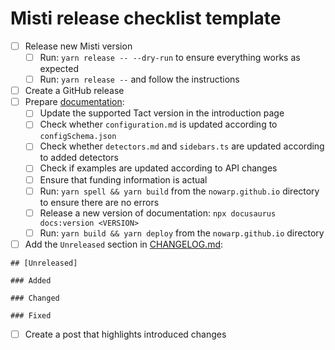 # Misti release checklist template

- [ ] Release new Misti version
  - [ ] Run: `yarn release -- --dry-run` to ensure everything works as expected
  - [ ] Run: `yarn release --` and follow the instructions
- [ ] Create a GitHub release
- [ ] Prepare [documentation](https://github.com/nowarp/nowarp.github.io/):
  - [ ] Update the supported Tact version in the introduction page
  - [ ] Check whether `configuration.md` is updated according to `configSchema.json`
  - [ ] Check whether `detectors.md` and `sidebars.ts` are updated according to added detectors
  - [ ] Check if examples are updated according to API changes
  - [ ] Ensure that funding information is actual
  - [ ] Run: `yarn spell && yarn build` from the `nowarp.github.io` directory to ensure there are no errors
  - [ ] Release a new version of documentation: `npx docusaurus docs:version <VERSION>`
  - [ ] Run: `yarn build && yarn deploy` from the `nowarp.github.io` directory
- [ ] Add the `Unreleased` section in [CHANGELOG.md](./CHANGELOG.md):
```
## [Unreleased]

### Added

### Changed

### Fixed
```
- [ ] Create a post that highlights introduced changes
